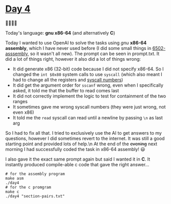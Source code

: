 # [Day 4](https://adventofcode.com/2022/day/4) 
:gift::gift::gift::gift:

Today's language: **gnu x86-64** (and alternatively **C**)

Today I wanted to use OpenAI to solve the tasks using *gnu* **x86-64 assembly**, which I have never used before 
(I did some small things in [6502-asssembly](https://github.com/MatthiasQuintern/6502), so it wasn't all new).
The prompt can be seen in prompt.txt. 
It did a lot of things right, however it also did a lot of things wrong:
- It did generate x86 (32-bit) code because I did not specify x86-64. So I changed the `int $0x80` system calls to use `syscall` (which also meant I had to change all the registers and [syscall numbers](https://filippo.io/linux-syscall-table/))
- It did get the argument order for `sscanf` wrong, even when I specifically asked, it told me that the buffer to read comes last
- It did not correctly implement the logic to test for containment of the two ranges
- It sometimes gave me wrong syscall numbers (they were just wrong, not even x86)
- It told me the `read` syscall can read until a newline by passing `\n` as last arg

So I had to fix all that. I tried to exclusively use the AI to get answers to my questions, however I did sometimes revert to the internet.
It was still a good starting point and provided lots of help.\n
At the end of the ~~evening~~ next morning I had successfully coded the task in x86-64 assembly! :smiley:

I also gave it the exact same prompt again but said I wanted it in **C**.
It instantly produced compile-able c code that gave the right answer...
```shell
# for the assembly program
make asm
./day4
# for the c promgram
make c
./day4 "section-pairs.txt"
```
